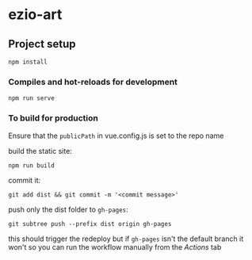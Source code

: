 # ezio-art

## Project setup
```
npm install
```

### Compiles and hot-reloads for development
```
npm run serve
```

### To build for production

Ensure that the `publicPath` in vue.config.js is set to the repo name

build the static site:
```
npm run build
```

commit it:
```
git add dist && git commit -m '<commit message>'
```

push only the dist folder to `gh-pages`:
```
git subtree push --prefix dist origin gh-pages
```

this should trigger the redeploy but if `gh-pages` isn't the default branch it won't so you can run the workflow manually from the _Actions_ tab
